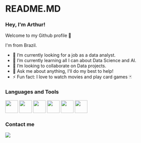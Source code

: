 # README.MD
### Hey, I'm Arthur! 
Welcome to my Github profile 👋

I'm from Brazil.

- 🔭 I’m currently looking for a job as a data analyst.
- 🌱 I’m currently learning all I can about Data Science and AI.
- 👯 I’m looking to collaborate on Data projects.
- 💬 Ask me about anything, I'll do my best to help!
- ⚡ Fun fact: I love to watch movies and play card games 🃏

### Languages and Tools

<img src="https://cdn.jsdelivr.net/gh/devicons/devicon/icons/github/github-original.svg" height="40" width="40" /> <img src="https://cdn.jsdelivr.net/npm/devicon@2.15.1/icons/python/python-original.svg" height="40" width="40" /> <img src="https://cdn.jsdelivr.net/npm/devicon@2.15.1/icons/postgresql/postgresql-original.svg" height="40" width="40" /> <img src="https://cdn.jsdelivr.net/npm/devicon@2.15.1/icons/anaconda/anaconda-original.svg" height="40" width="40" />
<img src="https://upload.wikimedia.org/wikipedia/commons/c/cf/New_Power_BI_Logo.svg" height="40" width="40" /> <img src="https://cdn.jsdelivr.net/npm/devicon@2.15.1/icons/pandas/pandas-original.svg" height="40" width="40" />


### Contact me
<a href="https://www.linkedin.com/in/arthur-teixeira-b93619215/" target="_blank"><img src="https://img.shields.io/badge/-LinkedIn-%230077B5?style=for-the-badge&logo=linkedin&logoColor=white" target="_blank"></a>   

